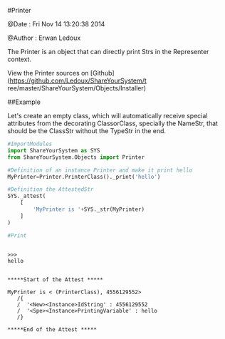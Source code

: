 
#Printer


@Date : Fri Nov 14 13:20:38 2014

@Author : Erwan Ledoux



The Printer is an object that can directly print Strs in the Representer
context.





<!--
FrozenIsBool False
-->

View the Printer sources on [Github](https://github.com/Ledoux/ShareYourSystem/t
ree/master/ShareYourSystem/Objects/Installer)




<!---
FrozenIsBool True
-->

##Example

Let's create an empty class, which will automatically receive
special attributes from the decorating ClassorClass,
specially the NameStr, that should be the ClassStr
without the TypeStr in the end.

```python
#ImportModules
import ShareYourSystem as SYS
from ShareYourSystem.Objects import Printer

#Definition of an instance Printer and make it print hello
MyPrinter=Printer.PrinterClass()._print('hello')

#Definition the AttestedStr
SYS._attest(
    [
        'MyPrinter is '+SYS._str(MyPrinter)
    ]
)

#Print



```


```console
>>>
hello


*****Start of the Attest *****

MyPrinter is < (PrinterClass), 4556129552>
   /{
   /  '<New><Instance>IdString' : 4556129552
   /  '<Spe><Instance>PrintingVariable' : hello
   /}

*****End of the Attest *****



```

